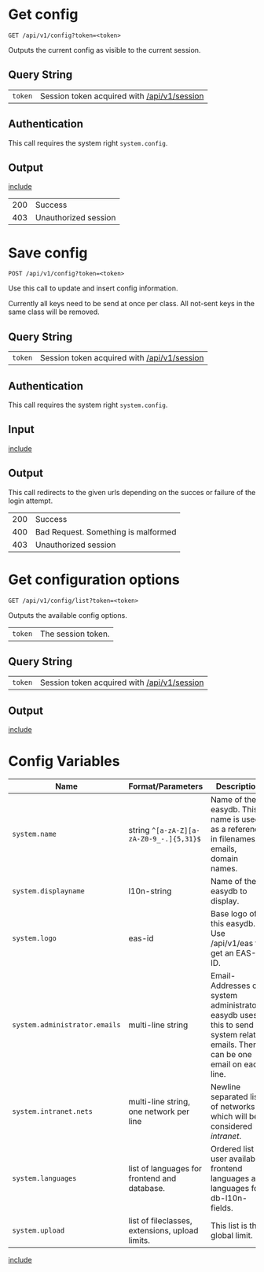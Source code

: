 # Get config

    GET /api/v1/config?token=<token>

Outputs the current config as visible to the current session.

## Query String

|   |   |
|---|---|
| `token` | Session token acquired with [/api/v1/session](/technical/api/session/session.md) |

## Authentication

This call requires the system right `system.config`.

## Output


[include](./config.output.json )


|   |   |
|---|---|
| 200 | Success |
| 403 | Unauthorized session |





# Save config

    POST /api/v1/config?token=<token>

Use this call to update and insert config information.

Currently all keys need to be send at once per class. All not-sent keys
in the same class will be removed.

## Query String

|   |   |
|---|---|
| `token` | Session token acquired with [/api/v1/session](/technical/api/session/session.md) |

## Authentication

This call requires the system right `system.config`.

## Input


[include](./config.input.json )


## Output

This call redirects to the given urls depending on the succes or failure
of the login attempt.

|   |   |
|---|---|
| 200 | Success |
| 400 | Bad Request. Something is malformed |
| 403 | Unauthorized session |





# Get configuration options

    GET /api/v1/config/list?token=<token>

Outputs the available config options.

|  |                    |
|-----|--------------------|
| `token` |   The session token.		 |

## Query String

|   |   |
|---|---|
| `token` | Session token acquired with [/api/v1/session](/technical/api/session/session.md) |

## Output


[include](./config.list.json )


# Config Variables

|Name					|Format/Parameters		| Description					|
|-----------------------|-----------------------|-------------------------------|
|`system.name`			| string `^[a-zA-Z][a-zA-Z0-9_-.]{5,31}$` | Name of the easydb. This name is used as a reference in filenames, emails, domain names.|
|`system.displayname`	| l10n-string			| Name of the easydb to display. |
|`system.logo`			| eas-id				| Base logo of this easydb. Use /api/v1/eas to get an EAS-ID.  |
|`system.administrator.emails`| multi-line string | Email-Addresses of system administrators. easydb uses this to send system related emails. There can be one email on each line.|
|`system.intranet.nets`		   | multi-line string, one network per line | Newline separated list of networks which will be considered *intranet*.|
|`system.languages`   		   | list of languages for frontend and database. | Ordered list of user available frontend languages and languages for db-l10n-fields. |
|`system.upload`   	   		   | list of fileclasses, extensions, upload limits. | This list is the global limit.  |

[include](./config.loginmanagement.md)

